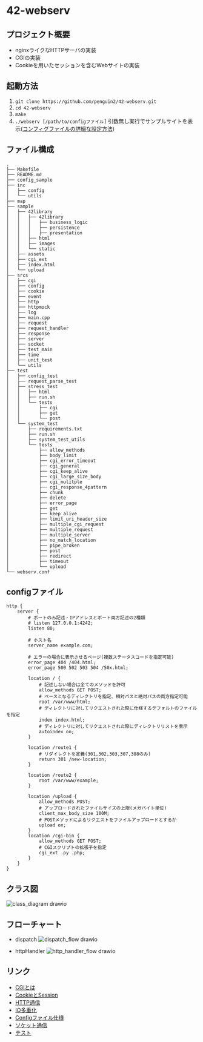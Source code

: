 # 42-webserv

## プロジェクト概要
* nginxライクなHTTPサーバの実装
* CGIの実装
* Cookieを用いたセッションを含むWebサイトの実装

## 起動方法
1. `git clone https://github.com/penguin2/42-webserv.git`
2. `cd 42-webserv`
3. `make`
4. `./webserv [/path/to/configファイル]` 引数無し実行でサンプルサイトを表示([コンフィグファイルの詳細な設定方法](https://github.com/penguin2/42-webserv/wiki/Nginx-config))

## ファイル構成
```
.
├── Makefile
├── README.md
├── config_sample
├── inc
│   ├── config
│   └── utils
├── map
├── sample
│   ├── 42library
│   │   ├── 42library
│   │   │   ├── business_logic
│   │   │   ├── persistence
│   │   │   ├── presentation
│   │   ├── html
│   │   ├── images
│   │   └── static
│   ├── assets
│   ├── cgi_ext
│   ├── index.html
│   └── upload
├── srcs
│   ├── cgi
│   ├── config
│   ├── cookie
│   ├── event
│   ├── http
│   ├── httpmock
│   ├── log
│   ├── main.cpp
│   ├── request
│   ├── request_handler
│   ├── response
│   ├── server
│   ├── socket
│   ├── test_main
│   ├── time
│   ├── unit_test
│   └── utils
├── test
│   ├── config_test
│   ├── request_parse_test
│   ├── stress_test
│   │   ├── html
│   │   ├── run.sh
│   │   └── tests
│   │       ├── cgi
│   │       ├── get
│   │       └── post
│   └── system_test
│       ├── requirements.txt
│       ├── run.sh
│       ├── system_test_utils
│       └── tests
│           ├── allow_methods
│           ├── body_limit
│           ├── cgi_error_timeout
│           ├── cgi_general
│           ├── cgi_keep_alive
│           ├── cgi_large_size_body
│           ├── cgi_mulitple
│           ├── cgi_response_4pattern
│           ├── chunk
│           ├── delete
│           ├── error_page
│           ├── get
│           ├── keep_alive
│           ├── limit_uri_header_size
│           ├── multiple_cgi_request
│           ├── multiple_request
│           ├── multiple_server
│           ├── no_match_location
│           ├── pipe_broken
│           ├── post
│           ├── redirect
│           ├── timeout
│           └── upload
└── webserv.conf
```

## configファイル
```
http {
    server {
        # ポートのみ記述・IPアドレスとポート両方記述の2種類
        # listen 127.0.0.1:4242;
        listen 80;

        # ホスト名
        server_name example.com;

        # エラーの場合に表示させるページ(複数ステータスコードを指定可能)
        error_page 404 /404.html;
        error_page 500 502 503 504 /50x.html;

        location / {
            # 記述しない場合は全てのメソッドを許可
            allow_methods GET POST;
            # ベースとなるディレクトリを指定、相対パスと絶対パスの両方指定可能
            root /var/www/html;
            # ディレクトリに対してリクエストされた際に仕様するデフォルトのファイルを指定
            index index.html;
            # ディレクトリに対してリクエストされた際にディレクトリリストを表示
            autoindex on;
        }

        location /route1 {
            # リダイレクトを定義(301,302,303,307,308のみ)
            return 301 /new-location;
        }

        location /route2 {
            root /var/www/example;
        }

        location /upload {
            allow_methods POST;
            # アップロードされたファイルサイズの上限(メガバイト単位)
            client_max_body_size 100M;
            # POSTメソッドによるリクエストをファイルアップロードとするか
            upload on;
        }
        location /cgi-bin {
            allow_methods GET POST;
            # CGIスクリプトの拡張子を指定
            cgi_ext .py .php;
        }
    }
}
```

## クラス図
![class_diagram drawio](https://github.com/penguin2/42-webserv/assets/110877359/6ec2d5fd-b2ee-4a07-85d0-a645cf8dfba0)

## フローチャート
* dispatch
![dispatch_flow drawio](https://github.com/penguin2/42-webserv/assets/110877359/a914b394-72ac-4c84-999e-9f6a40222353)

* httpHandler
![http_handler_flow drawio](https://github.com/penguin2/42-webserv/assets/110877359/870900a1-b4b6-4581-a4a6-ae400482fe7d)

## リンク
* [CGIとは](https://github.com/penguin2/42-webserv/wiki/CGI)
* [CookieとSession](https://github.com/penguin2/42-webserv/wiki/Cookie%EF%BC%86Session)
* [HTTP通信](https://github.com/penguin2/42-webserv/wiki/HTTP%E9%80%9A%E4%BF%A1)
* [IO多重化](https://github.com/penguin2/42-webserv/wiki/IO%E5%A4%9A%E9%87%8D%E5%8C%96)
* [Configファイル仕様](https://github.com/penguin2/42-webserv/wiki/Nginx-config)
* [ソケット通信](https://github.com/penguin2/42-webserv/wiki/Socket%E9%80%9A%E4%BF%A1)
* [テスト](https://github.com/penguin2/42-webserv/wiki/%E3%83%86%E3%82%B9%E3%83%88)
